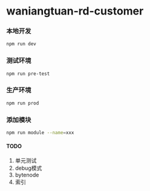 # waniangtuan-rd-customer

### 本地开发
```sh
npm run dev
```

### 测试环境
```sh
npm run pre-test
```

### 生产环境
```sh
npm run prod
```

### 添加模块
```sh
npm run module --name=xxx
```

#### TODO
1. 单元测试
2. debug模式
3. bytenode
4. 索引